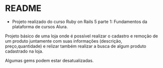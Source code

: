 # README

* Projeto realizado do curso Ruby on Rails 5 parte 1: Fundamentos da plataforma de cursos Alura.

Projeto básico de uma loja onde é possível realizar o cadastro e remoção de um produto juntamente com suas informações (descrição, preço,quantidade) e relizar também 
realizar a busca de algum produto cadastrado na loja.

Algumas gems podem estar desatualizadas.

